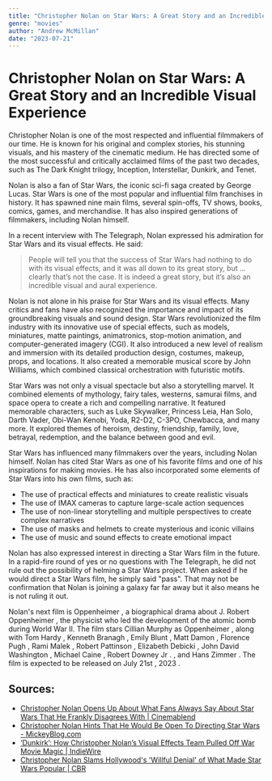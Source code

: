 ```yaml
---
title: "Christopher Nolan on Star Wars: A Great Story and an Incredible Visual Experience"
genre: "movies"
author: "Andrew McMillan"
date: "2023-07-21"
---
```


# Christopher Nolan on Star Wars: A Great Story and an Incredible Visual Experience

Christopher Nolan is one of the most respected and influential filmmakers of our time. He is known for his original and complex stories, his stunning visuals, and his mastery of the cinematic medium. He has directed some of the most successful and critically acclaimed films of the past two decades, such as The Dark Knight trilogy, Inception, Interstellar, Dunkirk, and Tenet.

Nolan is also a fan of Star Wars, the iconic sci-fi saga created by George Lucas. Star Wars is one of the most popular and influential film franchises in history. It has spawned nine main films, several spin-offs, TV shows, books, comics, games, and merchandise. It has also inspired generations of filmmakers, including Nolan himself.

In a recent interview with The Telegraph, Nolan expressed his admiration for Star Wars and its visual effects. He said:

> People will tell you that the success of Star Wars had nothing to do with its visual effects, and it was all down to its great story, but ... clearly that’s not the case. It is indeed a great story, but it’s also an incredible visual and aural experience.

Nolan is not alone in his praise for Star Wars and its visual effects. Many critics and fans have also recognized the importance and impact of its groundbreaking visuals and sound design. Star Wars revolutionized the film industry with its innovative use of special effects, such as models, miniatures, matte paintings, animatronics, stop-motion animation, and computer-generated imagery (CGI). It also introduced a new level of realism and immersion with its detailed production design, costumes, makeup, props, and locations. It also created a memorable musical score by John Williams, which combined classical orchestration with futuristic motifs.

Star Wars was not only a visual spectacle but also a storytelling marvel. It combined elements of mythology, fairy tales, westerns, samurai films, and space opera to create a rich and compelling narrative. It featured memorable characters, such as Luke Skywalker, Princess Leia, Han Solo, Darth Vader, Obi-Wan Kenobi, Yoda, R2-D2, C-3PO, Chewbacca, and many more. It explored themes of heroism, destiny, friendship, family, love, betrayal, redemption, and the balance between good and evil.

Star Wars has influenced many filmmakers over the years, including Nolan himself. Nolan has cited Star Wars as one of his favorite films and one of his inspirations for making movies. He has also incorporated some elements of Star Wars into his own films, such as:

- The use of practical effects and miniatures to create realistic visuals
- The use of IMAX cameras to capture large-scale action sequences
- The use of non-linear storytelling and multiple perspectives to create complex narratives
- The use of masks and helmets to create mysterious and iconic villains
- The use of music and sound effects to create emotional impact

Nolan has also expressed interest in directing a Star Wars film in the future. In a rapid-fire round of yes or no questions with The Telegraph, he did not rule out the possibility of helming a Star Wars project. When asked if he would direct a Star Wars film, he simply said "pass". That may not be confirmation that Nolan is joining a galaxy far far away but it also means he is not ruling it out.

Nolan's next film is Oppenheimer , a biographical drama about J. Robert Oppenheimer , the physicist who led the development of the atomic bomb during World War II. The film stars Cillian Murphy as Oppenheimer , along with Tom Hardy , Kenneth Branagh , Emily Blunt , Matt Damon , Florence Pugh , Rami Malek , Robert Pattinson , Elizabeth Debicki , John David Washington , Michael Caine , Robert Downey Jr . , and Hans Zimmer . The film is expected to be released on July 21st , 2023 .

## Sources:

- [Christopher Nolan Opens Up About What Fans Always Say About Star Wars That He Frankly Disagrees With | Cinemablend](https://www.cinemablend.com/star-wars/christopher-nolan-opens-up-fans-always-say-star-wars-disagrees-with)
- [Christopher Nolan Hints That He Would Be Open To Directing Star Wars - MickeyBlog.com](https://mickeyblog.com/2023/07/20/christopher-nolan-hints-that-he-would-be-open-to-directing-star-wars/)
- [‘Dunkirk’: How Christopher Nolan’s Visual Effects Team Pulled Off War Movie Magic | IndieWire](https://www.indiewire.com/awards/industry/dunkirk-christopher-nolans-visual-effects-oscar-1201913630/)
- [Christopher Nolan Slams Hollywood's 'Willful Denial' of What Made Star Wars Popular | CBR](https://www.cbr.com/christopher-nolan-hollywood-denies-star-wars-success/)

